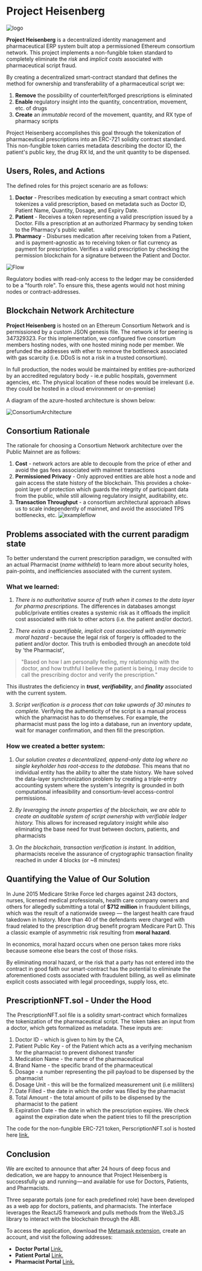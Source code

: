 # Project Heisenberg

![logo](https://github.com/tylerdiaz/Heisenberg/blob/master/brand-assests/ProjectHeisenberg.PNG)

<b>Project Heisenberg</b> is a decentralized identity management and pharmaceutical ERP system built atop a permissioned Ethereum consortium network.  This project implements a non-fungible token standard to completely eliminate the <i>risk</i> and <i>implicit costs</i> associated with pharmaceutical script fraud.

By creating a decentralized smart-contract standard that defines the method for ownership and transferability of a pharmaceutical script we:
  1. <b>Remove</b> the possibility of counterfeit/forged prescriptions is eliminated
  2. <b>Enable</b> regulatory insight into the quantity, concentration, movement, etc. of drugs
  3. <b>Create</b> an <i>immutable</i> record of the movement, quantity, and RX type of pharmacy scripts
  
Project Heisenberg accomplishes this goal through the tokenization of pharmaceutical prescriptions into an ERC-721 solidity contract standard.  This non-fungible token carries metadata describing the doctor ID, the patient's public key, the drug RX Id, and the unit quantity to be dispensed.


## Users, Roles, and Actions

The defined roles for this project scenario are as follows:
  1. <b>Doctor</b> - Prescribes medication by executing a smart contract which tokenizes a valid prescription, based on metadata such as Doctor ID, Patient Name, Quantity, Dosage, and Expiry Date.
  2. <b>Patient</b> - Receives a token representing a valid prescription issued by a Doctor. Fills a prescription at an authorized Pharmacy by sending token to the Pharmacy's public wallet.
  3. <b>Pharmacy</b> - Disburses medication after receiving token from a Patient, and is payment-agnostic as to receiving token or fiat currency as payment for prescription. Verifies a valid prescription by checking the permission blockchain for a signature between the Patient and Doctor.
    
 ![Flow](https://github.com/tylerdiaz/Heisenberg/blob/master/brand-assests/Token%20issuance%20and%20prescription%20flow%20chart.png)
 
Regulatory bodies with read-only access to the ledger may be considerded to be a "fourth role".  To ensure this, these agents would not host mining nodes or contract-addresses.
 
## Blockchain Network Architecture
<b>Project Heisenberg</b> is hosted on an Ethereum Consortium Network and is permissioned by a custom JSON genesis file.  The network id for peering is 347329323.  For this implementation, we configured five consortium members hosting nodes, with one hosted mining node per member.  We prefunded the addresses with ether to remove the bottleneck associated with gas scarcity (i.e. DDoS is not a risk in a trusted consortium). 

In full production, the nodes would be maintained by entities pre-authorized by an accredited regulatory body - ie.e public hospitals, government agencies, etc. The physical location of these nodes would be irrelevant (i.e. they could be hosted in a cloud environment or on-premise)

A diagram of the azure-hosted architecture is shown below:


![ConsortiumArchitecture](https://github.com/tylerdiaz/Heisenberg/blob/master/brand-assests/Ethereum%20Consortium%20Architecture.PNG)


## Consortium Rationale
The rationale for choosing a Consortium Network architecture over the Public Mainnet are as follows:

  1. <b>Cost</b> - network actors are able to decouple from the price of ether and avoid the gas fees associated with mainnet transactions
  2. <b>Permissioned Privacy</b> - Only approved entities are able host a node and gain access the state history of the blockchain.  This provides a choke-point layer of protection which guards the integrity of participant data from the public, while still allowing regulatory insight, auditability, etc.
  3. <b>Transaction Throughput</b> - a consortium architectural approach allows us to scale independently of mainnet, and avoid the associated TPS bottlenecks, etc.
![exampleflow](https://github.com/tylerdiaz/Heisenberg/blob/master/brand-assests/consortiumRationale.PNG)


## Problems associated with the current paradigm state
To better understand the current prescription paradigm, we consulted with an actual Pharmacist (<i>name withheld</i>) to learn more about security holes, pain-points, and inefficiencies associated with the current system.

### <b>What we learned:</b>
  1. <i>There is no authoritative source of truth when it comes to the data layer for pharma prescriptions.</i>  The differences in databases amongst public/private entities creates a systemic risk as it offloads the implicit cost associated with risk to other actors (i.e. the patient and/or doctor). 


2. <i>There exists a quantifiable, implicit cost associated with asymmetric moral hazard</i> - because the legal risk of forgery is offloaded to the patient and/or doctor.  This truth is embodied through an anecdote told by 'the Pharmacist',  
  > "Based on how I am personally feeling, my relationship with the doctor, and how truthful I believe the patient is being, I may decide to call the prescribing doctor and verify the prescription."  
  
  This illustrates the deficiency in <i><b>trust</b></i>, <i><b>verifiability</b></i>, and <i><b>finality</b></i> associated with the current system.
  
  3. <i>Script verification is a process that can take upwards of 30 minutes to complete.</i> Verifying the authenticity of the script is a manual process which the pharmacist has to do themselves. For example, the pharmacist must pass the log into a database, run an inventory update, wait for manager confirmation, and then fill the prescription.

  
### <b>How we created a better system:</b>
  1.  <i>Our solution creates a decentralized, append-only data log where no single keyholder has root-access to the database.</i>  This means that no individual entity has the ability to alter the state history. We have solved the data-layer synchronization problem by creating a triple-entry accounting system where the system's integrity is grounded in both computational infeasibility and consortium-level access-control permissions. 
  
  2. <i>By leveraging the innate properties of the blockchain, we are able to create an auditable system of script ownership with verifiable ledger history.</i> This allows for increased regulatory insight while also eliminating the base need for trust between doctors, patients, and pharmacists
  
  3. <i>On the blockchain, transaction verification is instant.</i>  In addition, pharmacists receive the assurance of cryptographic transaction finality reached in under 4 blocks (or ~8 minutes)
 
 
## Quantifying the Value of Our Solution

In June 2015 Medicare Strike Force led charges against 243 doctors, nurses, licensed medical professionals, health care company owners and others for allegedly submitting a total of <b>$712 million</b> in fraudulent billings, which was the result of a nationwide sweep — the largest health care fraud takedown in history. More than 40 of the defendants were charged with fraud related to the prescription drug benefit program Medicare Part D. This a classic example of asymmetric risk resulting from <b>moral hazard</b>.

In economics, moral hazard occurs when one person takes more risks because someone else bears the cost of those risks.  

By eliminating moral hazard, or the risk that a party has not entered into the contract in good faith our smart-contract has the potential to eliminate the aforementioned costs associated with fraudulent billing, as well as eliminate explicit costs associated with legal proceedings, supply loss, etc.


## PrescriptionNFT.sol - Under the Hood

The PrescriptionNFT.sol file is a solidity smart-contract which formalizes the tokenization of the pharmaceutical script.  The token takes an input from a doctor, which gets formalized as metadata.  These inputs are:
  1. Doctor ID - which is given to him by the CA, 
  2. Patient Public Key - of the Patient which acts as a verifying mechanism for the pharmacist to prevent dishonest transfer
  3. Medication Name - the name of the pharmaceutical
  4. Brand Name - the specific brand of the pharmaceutical
  5. Dosage - a number representing the pill payload to be dispensed by the pharmacist
  6. Dosage Unit - this will be the formalized measurement unit (i.e mililiters)
  7. Date Filled - the date in which the order was filled by the pharmacist
  8. Total Amount - the total amount of pills to be dispensed by the pharmacist to the patient
  9. Expiration Date - the date in which the prescription expires.  We check against the expiration date when the patient tries to fill the prescription

The code for the non-fungible ERC-721 token, PerscriptionNFT.sol is hosted here [link.](https://github.com/tylerdiaz/Heisenberg/blob/master/contract/token/PrescriptionNFT.sol)


## Conclusion
We are excited to announce that after 24 hours of deep focus and dedication, we are happy to announce that Project Heisenberg is successfully up and running — and available for use for Doctors, Patients, and Pharmacists.

Three separate portals (one for each predefined role) have been developed as a web app for doctors, patients, and pharmacists.  The interface leverages the ReactJS framework and pulls methods from the Web3.JS library to interact with the blockchain through the ABI.  

To access the application, download the [Metamask extension](https://github.com/MetaMask), create an account, and visit the following addresses: 
  * <b>Doctor Portal</b> [Link.](http://34.201.43.128:3000/)
  * <b>Patient Portal</b> [Link.](http://34.201.43.128:3001/)
  * <b>Pharmacist Portal</b> [Link.](http://34.201.43.128:3001/)

